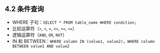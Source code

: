 ## **4.2 条件查询**

- WHERE 子句：`SELECT * FROM table_name WHERE condition;`
- 比较运算符（`>`, `<`, `=`, `<>`, `>=`, `<=`）
- 逻辑运算符（`AND`, `OR`, `NOT`）
- IN 和 BETWEEN：`WHERE column IN (value1, value2)`，`WHERE column BETWEEN value1 AND value2`
